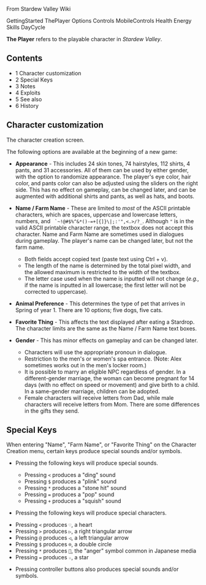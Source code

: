 From Stardew Valley Wiki

GettingStarted ThePlayer Options Controls MobileControls Health Energy Skills DayCycle

**The Player** refers to the playable character in *Stardew Valley*.

## Contents

- 1 Character customization
- 2 Special Keys
- 3 Notes
- 4 Exploits
- 5 See also
- 6 History

## Character customization

The character creation screen.

The following options are available at the beginning of a new game:

- **Appearance** - This includes 24 skin tones, 74 hairstyles, 112 shirts, 4 pants, and 31 accessories. All of them can be used by either gender, with the option to randomize appearance. The player's eye color, hair color, and pants color can also be adjusted using the sliders on the right side. This has no effect on gameplay, can be changed later, and can be augmented with additional shirts and pants, as well as hats, and boots.
- **Name / Farm Name** - These are limited to *most* of the ASCII printable characters, which are spaces, uppercase and lowercase letters, numbers, and `` `~!@#$%^&*()-=+[{]}\|;:'",<.>/?_``. Although `"` is in the valid ASCII printable character range, the textbox does not accept this character. Name and Farm Name are sometimes used in dialogues during gameplay. The player's name can be changed later, but not the farm name.
  
  - Both fields accept copied text (paste text using Ctrl + v).
  - The length of the name is determined by the total pixel width, and the allowed maximum is restricted to the width of the textbox.
  - The letter case used when the name is inputted will not change (*e.g.,* if the name is inputted in all lowercase; the first letter will not be corrected to uppercase).
- **Animal Preference** - This determines the type of pet that arrives in Spring of year 1. There are 10 options; five dogs, five cats.
- **Favorite Thing** - This affects the text displayed after eating a Stardrop. The character limits are the same as the Name / Farm Name text boxes.
- **Gender** - This has minor effects on gameplay and can be changed later.
  
  - Characters will use the appropriate pronoun in dialogue.
  - Restriction to the men's or women's spa entrance. (Note: Alex sometimes works out in the men's locker room.)
  - It is possible to marry an eligible NPC regardless of gender. In a different-gender marriage, the woman can become pregnant for 14 days (with no effect on speed or movement) and give birth to a child. In a same-gender marriage, children can be adopted.
  - Female characters will receive letters from Dad, while male characters will receive letters from Mom. There are some differences in the gifts they send.

## Special Keys

When entering "Name", "Farm Name", or "Favorite Thing" on the Character Creation menu, certain keys produce special sounds and/or symbols.

- Pressing the following keys will produce special sounds.
  
  - Pressing `<` produces a "ding" sound
  - Pressing `$` produces a "plink" sound
  - Pressing `*` produces a "stone hit" sound
  - Pressing `=` produces a "pop" sound
  - Pressing `+` produces a "squish" sound
- Pressing the following keys will produce special characters.

<!--THE END-->

- Pressing `<` produces `♡`, a heart
- Pressing `>` produces `▷`, a right triangular arrow
- Pressing `@` produces `◁`, a left triangular arrow
- Pressing `$` produces `⌾`, a double circle
- Pressing `*` produces `💢`, the "anger" symbol common in Japanese media
- Pressing `=` produces `☆`, a star

<!--THE END-->

- Pressing controller buttons also produces special sounds and/or symbols.